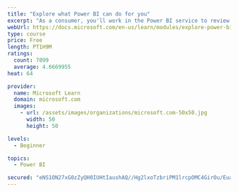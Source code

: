 ```yaml
---
title: "Explore what Power BI can do for you"
excerpt: "As a consumer, you'll work in the Power BI service to review and interact with content that has been shared with you. This module provides the foundational information that you need to work effectively in the Power BI service."
webUrl: https://docs.microsoft.com/en-us/learn/modules/explore-power-bi-service/
type: course
price: Free
length: PT1H9M
ratings:
  count: 7099
  average: 4.6669955
heat: 64

provider:
  name: Microsoft Learn
  domain: microsoft.com
  images:
    - url: /assets/images/organizations/microsoft.com-50x50.jpg
      width: 50
      height: 50

levels:
  - Beginner

topics:
  - Power BI

secured: "eNS1ON27xG0zZyQH0IUHtIaushAQ//Hg2lxoTzbriPM1lrcpOMC4GirOu/EuaoSFqc38ArOZnGkrhiqxWwvB5fLyPZgEgZi1oOq2clfkssiZB+x2x131f6v9WxdG0FKAtkjbKflU3FP88UwI/gHPv3Kz2CN8swSAeeG7pd1SttvKkRfY/8IzCJqVOt/ZoqC0CRFfrKphlCDTLTaXX8aD33hD0FuYRlMjSZRy5ZO/UA47tS/4T1lhztjdsBASoxVjpanr7RH2VwkNCtX1JGXe+LR9+ER7iK1s2fG4M9LKQdbucanbKVxEr8bBMQBBTWJnhb6AdFzoQWlA3dl2XN8lhpDls/96N8ygLOe4PtcYGN9c43Qq3GF4ljMdDQ9KTeT84cg75YkQmf32TM7E2CcPCtoUDxjYqHTd3+CQki/knB4=;dMQ4tka5kdFs4TUx77jeeg=="
---
```


